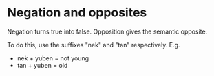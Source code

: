 # Negation and opposites
Negation turns true into false. Opposition gives the semantic opposite.

To do this, use the suffixes "nek" and "tan" respectively. E.g.
- nek + yuben = not young
- tan + yuben = old

